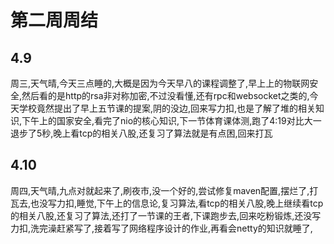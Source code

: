 # 第二周周结

## 4.9
  周三,天气晴,今天三点睡的,大概是因为今天早八的课程调整了,早上上的物联网安全,然后看的是http的rsa非对称加密,不过没看懂,还有rpc和websocket之类的,今天学校竟然提出了早上五节课的提案,阴的没边,回来写力扣,也是了解了堆的相关知识,下午上的国家安全,看完了nio的核心知识,下一节体育课体测,跑了4:19对比大一退步了5秒,晚上看tcp的相关八股,还复习了算法就是有点困,回来打瓦

## 4.10
  周四,天气晴,九点对就起来了,刷夜市,没一个好的,尝试修复maven配置,摆烂了,打瓦去,也没写力扣,睡觉,下午上的信息论,复习算法,看tcp的相关八股,晚上继续看tcp的相关八股,还复习了算法,还打了一节课的王者,下课跑步去,回来吃粉锻炼,还没写力扣,洗完澡赶紧写了,接着写了网络程序设计的作业,再看会netty的知识就睡了,